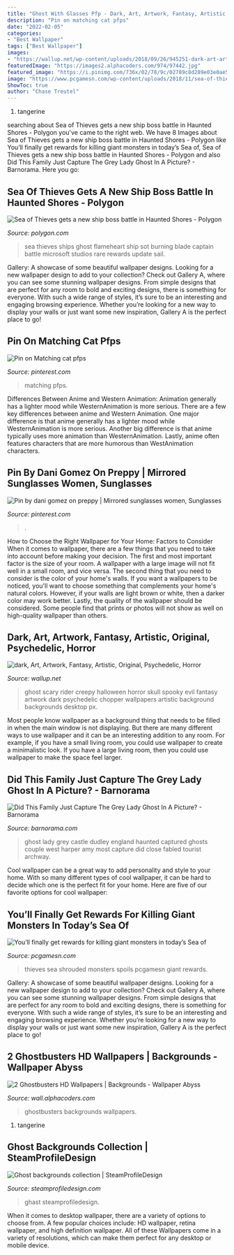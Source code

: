 ```yaml
---
title: "Ghost With Glasses Pfp - Dark, Art, Artwork, Fantasy, Artistic, Original, Psychedelic, Horror"
description: "Pin on matching cat pfps"
date: "2022-02-05"
categories:
- "Best Wallpaper"
tags: ["Best Wallpaper"]
images:
- "https://wallup.net/wp-content/uploads/2018/09/26/945251-dark-art-artwork-fantasy-artistic-original-psychedelic-horror-evil-creepy-scary-spooky-halloween-ghost-rider-skull-chopper.jpg"
featuredImage: "https://images2.alphacoders.com/974/97442.jpg"
featured_image: "https://i.pinimg.com/736x/02/78/9c/02789c8d289e03e0ae595dd442ba0b65.jpg"
image: "https://www.pcgamesn.com/wp-content/uploads/2018/11/sea-of-thieves-shrouded-spoils.jpg"
ShowToc: true
author: "Chase Treutel"
---
```



1. tangerine 

	

		
searching about Sea of Thieves gets a new ship boss battle in Haunted Shores - Polygon you've came to the right web. We have 8 Images about Sea of Thieves gets a new ship boss battle in Haunted Shores - Polygon like You’ll finally get rewards for killing giant monsters in today’s Sea of, Sea of Thieves gets a new ship boss battle in Haunted Shores - Polygon and also Did This Family Just Capture The Grey Lady Ghost In A Picture? - Barnorama. Here you go:
		
    
## Sea Of Thieves Gets A New Ship Boss Battle In Haunted Shores - Polygon

<img loading=lazy src="https://cdn.vox-cdn.com/thumbor/5wgUEx_EAzvUY04H3JYZpDsk2YM=/0x0:1920x1080/1200x800/filters:focal(807x387:1113x693)/cdn.vox-cdn.com/uploads/chorus_image/image/66947885/SoT_HS_Key_Art_JPG.0.jpg" onerror="this.onerror=null;this.src='https://tse1.mm.bing.net/th?id=OIP.ATOvmY6PxbYdeiqFhrqGWwHaE8&amp;pid=15.1';" alt="Sea of Thieves gets a new ship boss battle in Haunted Shores - Polygon">

_Source: polygon.com_

>sea thieves ships ghost flameheart ship sot burning blade captain battle microsoft studios rare rewards update sail. 

	

Gallery: A showcase of some beautiful wallpaper designs.
Looking for a new wallpaper design to add to your collection? Check out Gallery A, where you can see some stunning wallpaper designs. From simple designs that are perfect for any room to bold and exciting designs, there is something for everyone. With such a wide range of styles, it’s sure to be an interesting and engaging browsing experience. Whether you’re looking for a new way to display your walls or just want some new inspiration, Gallery A is the perfect place to go!





	
	
    
## Pin On Matching Cat Pfps

<img loading=lazy src="https://i.pinimg.com/736x/93/12/12/931212ce05a27d971a16d90ef1da72a3.jpg" onerror="this.onerror=null;this.src='https://tse1.mm.bing.net/th?id=OIP.9PInJ6js5r0XlybM6x1jMAHaHa&amp;pid=15.1';" alt="Pin on Matching cat pfps">

_Source: pinterest.com_

>matching pfps. 

	

Differences Between Anime and Western Animation: Animation generally has a lighter mood while WesternAnimation is more serious.
There are a few key differences between anime and Western Animation. One major difference is that anime generally has a lighter mood while WesternAnimation is more serious. Another big difference is that anime typically uses more animation than WesternAnimation. Lastly, anime often features characters that are more humorous than WestAnimation characters.

    
## Pin By Dani Gomez On Preppy | Mirrored Sunglasses Women, Sunglasses

<img loading=lazy src="https://i.pinimg.com/736x/02/78/9c/02789c8d289e03e0ae595dd442ba0b65.jpg" onerror="this.onerror=null;this.src='https://tse3.mm.bing.net/th?id=OIP.z-VY65WNl5nVwff1r77nLAHaLs&amp;pid=15.1';" alt="Pin by dani gomez on preppy | Mirrored sunglasses women, Sunglasses">

_Source: pinterest.com_

>. 

	

How to Choose the Right Wallpaper for Your Home: Factors to Consider
When it comes to wallpaper, there are a few things that you need to take into account before making your decision. The first and most important factor is the size of your room. A wallpaper with a large image will not fit well in a small room, and vice versa. 
The second thing that you need to consider is the color of your home's walls. If you want a wallpapers to be noticed, you'll want to choose something that complements your home's natural colors. However, if your walls are light brown or white, then a darker color may work better. 
Lastly, the quality of the wallpaper should be considered. Some people find that prints or photos will not show as well on high-quality wallpaper than others.

    
## Dark, Art, Artwork, Fantasy, Artistic, Original, Psychedelic, Horror

<img loading=lazy src="https://wallup.net/wp-content/uploads/2018/09/26/945251-dark-art-artwork-fantasy-artistic-original-psychedelic-horror-evil-creepy-scary-spooky-halloween-ghost-rider-skull-chopper.jpg" onerror="this.onerror=null;this.src='https://tse2.mm.bing.net/th?id=OIP.W-ERUOaCXQV97cN65iKfmwHaEK&amp;pid=15.1';" alt="dark, Art, Artwork, Fantasy, Artistic, Original, Psychedelic, Horror">

_Source: wallup.net_

>ghost scary rider creepy halloween horror skull spooky evil fantasy artwork dark psychedelic chopper wallpapers artistic background backgrounds desktop px. 

	

Most people know wallpaper as a background thing that needs to be filled in when the main window is not displaying. But there are many different ways to use wallpaper and it can be an interesting addition to any room. For example, if you have a small living room, you could use wallpaper to create a minimalistic look. If you have a large living room, then you could use wallpaper to make the space feel larger.

    
## Did This Family Just Capture The Grey Lady Ghost In A Picture? - Barnorama

<img loading=lazy src="http://www.barnorama.com/wp-content/images/2013/02/grey_lady_ghost/03-grey_lady_ghost.jpg" onerror="this.onerror=null;this.src='https://tse1.mm.bing.net/th?id=OIP.59VvB7eFqzhK2idhcXa8VwHaKL&amp;pid=15.1';" alt="Did This Family Just Capture The Grey Lady Ghost In A Picture? - Barnorama">

_Source: barnorama.com_

>ghost lady grey castle dudley england haunted captured ghosts couple west harper amy most capture did close fabled tourist archway. 

	

Cool wallpaper can be a great way to add personality and style to your home. With so many different types of cool wallpaper, it can be hard to decide which one is the perfect fit for your home. Here are five of our favorite options for cool wallpaper: 

    
## You’ll Finally Get Rewards For Killing Giant Monsters In Today’s Sea Of

<img loading=lazy src="https://www.pcgamesn.com/wp-content/uploads/2018/11/sea-of-thieves-shrouded-spoils.jpg" onerror="this.onerror=null;this.src='https://tse4.mm.bing.net/th?id=OIP.o0Viyp4HB5yXXxY44vn_xAHaEK&amp;pid=15.1';" alt="You’ll finally get rewards for killing giant monsters in today’s Sea of">

_Source: pcgamesn.com_

>thieves sea shrouded monsters spoils pcgamesn giant rewards. 

	

Gallery: A showcase of some beautiful wallpaper designs.
Looking for a new wallpaper design to add to your collection? Check out Gallery A, where you can see some stunning wallpaper designs. From simple designs that are perfect for any room to bold and exciting designs, there is something for everyone. With such a wide range of styles, it’s sure to be an interesting and engaging browsing experience. Whether you’re looking for a new way to display your walls or just want some new inspiration, Gallery A is the perfect place to go!





	
	
    
## 2 Ghostbusters HD Wallpapers | Backgrounds - Wallpaper Abyss

<img loading=lazy src="https://images2.alphacoders.com/974/97442.jpg" onerror="this.onerror=null;this.src='https://tse2.mm.bing.net/th?id=OIP.gqFi8Ev_sLDWU5CHkfZgpQHaEo&amp;pid=15.1';" alt="2 Ghostbusters HD Wallpapers | Backgrounds - Wallpaper Abyss">

_Source: wall.alphacoders.com_

>ghostbusters backgrounds wallpapers. 

	

1. tangerine 

    
## Ghost Backgrounds Collection | SteamProfileDesign

<img loading=lazy src="https://steamprofiledesign.com/wp-content/uploads/2018/06/Fear-the-Ghast.jpg?x20438" onerror="this.onerror=null;this.src='https://tse3.mm.bing.net/th?id=OIP.mJr2kBnA658sNTg5dDT33QHaEK&amp;pid=15.1';" alt="Ghost backgrounds collection | SteamProfileDesign">

_Source: steamprofiledesign.com_

>ghast steamprofiledesign. 

	

When it comes to desktop wallpaper, there are a variety of options to choose from. A few popular choices include: HD wallpaper, retina wallpaper, and high definition wallpaper. All of these Wallpapers come in a variety of resolutions, which can make them perfect for any desktop or mobile device. 

